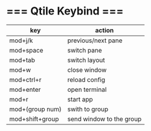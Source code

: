 # === Qtile Keybind ===

| key             | action                   |
|-----------------|--------------------------|
| mod+j/k         | previous/next pane       |
| mod+space       | switch pane              |
| mod+tab         | switch layout            |
| mod+w           | close window             |
| mod+ctrl+r      | reload config            |
| mod+enter       | open terminal            |
| mod+r           | start app                |
| mod+(group num) | swith to group           |
| mod+shift+group | send window to the group |
